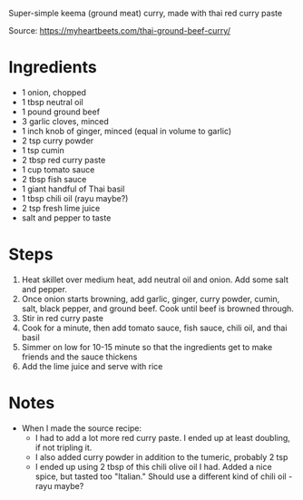 Super-simple keema (ground meat) curry, made with thai red curry paste

Source: https://myheartbeets.com/thai-ground-beef-curry/

# Ingredients

- 1 onion, chopped
- 1 tbsp neutral oil
- 1 pound ground beef
- 3 garlic cloves, minced
- 1 inch knob of ginger, minced (equal in volume to garlic)
- 2 tsp curry powder
- 1 tsp cumin
- 2 tbsp red curry paste
- 1 cup tomato sauce
- 2 tbsp fish sauce
- 1 giant handful of Thai basil
- 1 tbsp chili oil (rayu maybe?)
- 2 tsp fresh lime juice
- salt and pepper to taste

# Steps

1. Heat skillet over medium heat, add neutral oil and onion. Add some salt and pepper.
2. Once onion starts browning, add garlic, ginger, curry powder, cumin, salt, black pepper, and ground beef. Cook until beef is browned through.
3. Stir in red curry paste
4. Cook for a minute, then add tomato sauce, fish sauce, chili oil, and thai basil
5. Simmer on low for 10-15 minute so that the ingredients get to make friends and the sauce thickens
6. Add the lime juice and serve with rice

# Notes

- When I made the source recipe:
	- I had to add a lot more red curry paste. I ended up at least doubling, if not tripling it.
	- I also added curry powder in addition to the tumeric, probably 2 tsp
	- I ended up using 2 tbsp of this chili olive oil I had. Added a nice spice, but tasted too "Italian." Should use a different kind of chili oil - rayu maybe?

